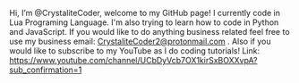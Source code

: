 Hi, I’m @CrystaliteCoder, welcome to my GitHub page! I currently code in Lua Programing Language. I'm also trying to learn how to code in Python and JavaScript. If you would like to do anything business related feel free to use my business email: CrystaliteCoder2@protonmail.com . Also if you would like to subscribe to my YouTube as I do coding tutorials! Link: https://www.youtube.com/channel/UCbDyVcb7OX1kirSxBOXXvpA?sub_confirmation=1
